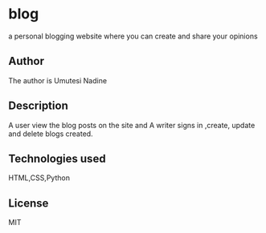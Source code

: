 # blog
a personal blogging website where you can create and share your opinions 
## Author
The author is Umutesi Nadine
## Description
A user view the blog posts on the site and A writer signs in ,create, update and delete blogs created.
## Technologies used
HTML,CSS,Python
## License
MIT
